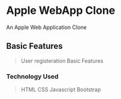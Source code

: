 # Apple WebApp Clone

An Apple Web Application Clone

## Basic Features
> User registeration
> Basic Features

### Technology Used
> HTML
> CSS
> Javascript
> Bootstrap


